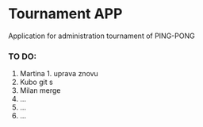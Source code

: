 # Tournament APP

Application for administration tournament of PING-PONG

### TO DO:
1. Martina 1. uprava znovu
2. Kubo git s
3. Milan merge
4. ...
5. ...
6. ...